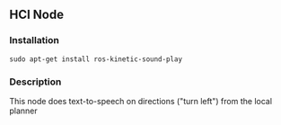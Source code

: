 ## HCI Node

### Installation
```
sudo apt-get install ros-kinetic-sound-play
```

### Description
This node does text-to-speech on directions ("turn left") from the local planner 
